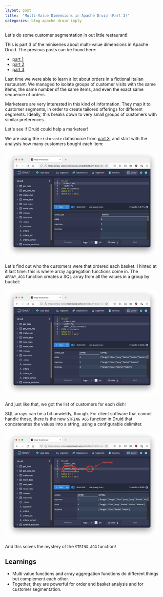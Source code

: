 ```yaml
---
layout: post
title:  "Multi-Value Dimensions in Apache Druid (Part 3)"
categories: blog apache druid imply
---
```


Let's do some customer segmentation in out little restaurant!

This is part 3 of the miniseries about multi-value dimensions in Apache Druid. The previous posts can be found here:
- [part 1](/2021/08/07/multivalue-dimensions-in-apache-druid-part-1/)
- [part 2](/2021/08/29/multivalue-dimensions-in-apache-druid-part-2/)
- [part 3](/2021/09/25/multivalue-dimensions-in-apache-druid-part-3/)

Last time we were able to learn a lot about orders in a fictional Italian restaurant. We managed to isolate groups of customer visits with the same items, the same number of the same items, and even the exact same sequence of orders.

Marketeers are very interested in this kind of information. They map it to customer segments, in order to create tailored offerings for different segments. Ideally, this breaks down to very small groups of customers with similar preferences.

Let's see if Druid could help a marketeer!

We are using the `ristorante` datasource from [part 3](/2021/09/25/multivalue-dimensions-in-apache-druid-part-3/), and start with the analysis how many customers bought each item:

![](/assets/2021-10-03-1-groupby-orders_set.jpeg)

Let's find out who the customers were that ordered each basket. I hinted at it last time: this is where array aggregation functions come in. The `ARRAY_AGG` function creates a SQL array from all the values in a group by bucket:

![](/assets/2021-10-03-2-groupby-orders_set-with-array_agg.jpeg)

And just like that, we got the list of customers for each dish!

SQL arrays can be a bit unwieldy, though. For client software that cannot handle those, there is the new `STRING AGG` function in Druid that concatenates the values into a string, using a configurable delimiter.

![](/assets/2021-10-03-3-groupby-orders_set-with-string_agg.jpeg)

And this solves the mystery of the `STRING_AGG` function!

## Learnings

- Multi value functions and array aggregation functions do different things but complement each other.
- Together, they are powerful for order and basket analysis and for customer segmentation.

